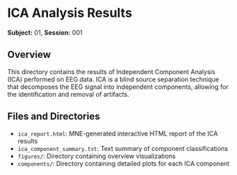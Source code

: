 # ICA Analysis Results

**Subject:** 01, **Session:** 001

## Overview

This directory contains the results of Independent Component Analysis (ICA) performed on EEG data.
ICA is a blind source separation technique that decomposes the EEG signal into independent components,
allowing for the identification and removal of artifacts.

## Files and Directories

- `ica_report.html`: MNE-generated interactive HTML report of the ICA results
- `ica_component_summary.txt`: Text summary of component classifications
- `figures/`: Directory containing overview visualizations
- `components/`: Directory containing detailed plots for each ICA component

